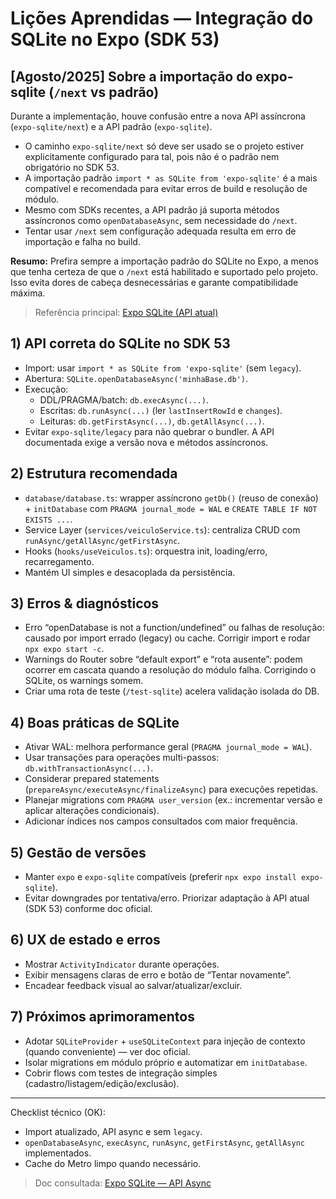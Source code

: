 
# Lições Aprendidas — Integração do SQLite no Expo (SDK 53)

## [Agosto/2025] Sobre a importação do expo-sqlite (`/next` vs padrão)

Durante a implementação, houve confusão entre a nova API assíncrona (`expo-sqlite/next`) e a API padrão (`expo-sqlite`).

- O caminho `expo-sqlite/next` só deve ser usado se o projeto estiver explicitamente configurado para tal, pois não é o padrão nem obrigatório no SDK 53.
- A importação padrão `import * as SQLite from 'expo-sqlite'` é a mais compatível e recomendada para evitar erros de build e resolução de módulo.
- Mesmo com SDKs recentes, a API padrão já suporta métodos assíncronos como `openDatabaseAsync`, sem necessidade do `/next`.
- Tentar usar `/next` sem configuração adequada resulta em erro de importação e falha no build.

**Resumo:**
Prefira sempre a importação padrão do SQLite no Expo, a menos que tenha certeza de que o `/next` está habilitado e suportado pelo projeto. Isso evita dores de cabeça desnecessárias e garante compatibilidade máxima.

> Referência principal: [Expo SQLite (API atual)](https://docs.expo.dev/versions/latest/sdk/sqlite/)

## 1) API correta do SQLite no SDK 53
- Import: usar `import * as SQLite from 'expo-sqlite'` (sem `legacy`).
- Abertura: `SQLite.openDatabaseAsync('minhaBase.db')`.
- Execução:
  - DDL/PRAGMA/batch: `db.execAsync(...)`.
  - Escritas: `db.runAsync(...)` (ler `lastInsertRowId` e `changes`).
  - Leituras: `db.getFirstAsync(...)`, `db.getAllAsync(...)`.
- Evitar `expo-sqlite/legacy` para não quebrar o bundler. A API documentada exige a versão nova e métodos assíncronos.

## 2) Estrutura recomendada
- `database/database.ts`: wrapper assíncrono `getDb()` (reuso de conexão) + `initDatabase` com `PRAGMA journal_mode = WAL` e `CREATE TABLE IF NOT EXISTS ...`.
- Service Layer (`services/veiculoService.ts`): centraliza CRUD com `runAsync/getAllAsync/getFirstAsync`.
- Hooks (`hooks/useVeiculos.ts`): orquestra init, loading/erro, recarregamento.
- Mantém UI simples e desacoplada da persistência.

## 3) Erros & diagnósticos
- Erro “openDatabase is not a function/undefined” ou falhas de resolução: causado por import errado (legacy) ou cache. Corrigir import e rodar `npx expo start -c`.
- Warnings do Router sobre “default export” e “rota ausente”: podem ocorrer em cascata quando a resolução do módulo falha. Corrigindo o SQLite, os warnings somem.
- Criar uma rota de teste (`/test-sqlite`) acelera validação isolada do DB.

## 4) Boas práticas de SQLite
- Ativar WAL: melhora performance geral (`PRAGMA journal_mode = WAL`).
- Usar transações para operações multi-passos: `db.withTransactionAsync(...)`.
- Considerar prepared statements (`prepareAsync/executeAsync/finalizeAsync`) para execuções repetidas.
- Planejar migrations com `PRAGMA user_version` (ex.: incrementar versão e aplicar alterações condicionais).
- Adicionar índices nos campos consultados com maior frequência.

## 5) Gestão de versões
- Manter `expo` e `expo-sqlite` compatíveis (preferir `npx expo install expo-sqlite`).
- Evitar downgrades por tentativa/erro. Priorizar adaptação à API atual (SDK 53) conforme doc oficial.

## 6) UX de estado e erros
- Mostrar `ActivityIndicator` durante operações.
- Exibir mensagens claras de erro e botão de “Tentar novamente”.
- Encadear feedback visual ao salvar/atualizar/excluir.

## 7) Próximos aprimoramentos
- Adotar `SQLiteProvider` + `useSQLiteContext` para injeção de contexto (quando conveniente) — ver doc oficial.
- Isolar migrations em módulo próprio e automatizar em `initDatabase`.
- Cobrir flows com testes de integração simples (cadastro/listagem/edição/exclusão).

---

Checklist técnico (OK):
- Import atualizado, API async e sem `legacy`.
- `openDatabaseAsync`, `execAsync`, `runAsync`, `getFirstAsync`, `getAllAsync` implementados.
- Cache do Metro limpo quando necessário.

> Doc consultada: [Expo SQLite — API Async](https://docs.expo.dev/versions/latest/sdk/sqlite/)